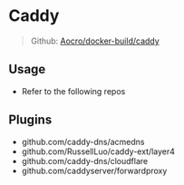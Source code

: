 # Caddy

> Github: [Aocro/docker-build/caddy](https://github.com/Aocro/docker-build/tree/main/caddy)

## Usage

- Refer to the following repos

## Plugins

- github.com/caddy-dns/acmedns
- github.com/RussellLuo/caddy-ext/layer4
- github.com/caddy-dns/cloudflare
- github.com/caddyserver/forwardproxy

